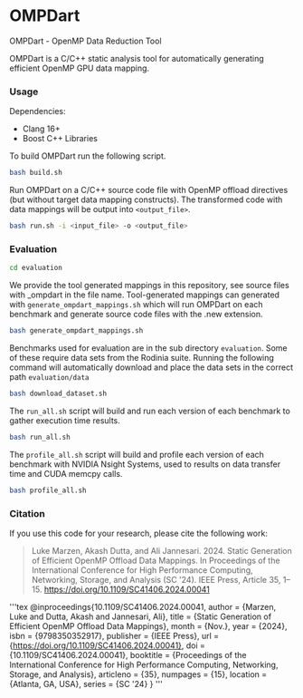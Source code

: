 # OMPDart
OMPDart - OpenMP Data Reduction Tool

OMPDart is a C/C++ static analysis tool for automatically generating efficient OpenMP GPU data mapping.


### Usage

Dependencies:
- Clang 16+
- Boost C++ Libraries

To build OMPDart run the following script.
```bash
bash build.sh
```

Run OMPDart on a C/C++ source code file with OpenMP offload directives (but without target data mapping constructs). The transformed code with data mappings will be output into `<output_file>`.
```bash
bash run.sh -i <input_file> -o <output_file>
```


### Evaluation

```bash
cd evaluation
```

We provide the tool generated mappings in this repository, see source files with _ompdart in the file name. Tool-generated mappings can generated with `generate_ompdart_mappings.sh` which will run OMPDart on each benchmark and generate source code files with the .new extension.
```bash
bash generate_ompdart_mappings.sh
```

Benchmarks used for evaluation are in the sub directory `evaluation`. Some of these require data sets from the Rodinia suite.
Running the following command will automatically download and place the data sets in the correct path `evaluation/data`
```bash
bash download_dataset.sh
```

The `run_all.sh` script will build and run each version of each benchmark to gather execution time results.
```bash
bash run_all.sh
```

The `profile_all.sh` script will build and profile each version of each benchmark with NVIDIA Nsight Systems, used to results on data transfer time and CUDA memcpy calls.
```bash
bash profile_all.sh
```

### Citation

If you use this code for your research, please cite the following work:

> Luke Marzen, Akash Dutta, and Ali Jannesari. 2024. Static Generation of Efficient OpenMP Offload Data Mappings. In Proceedings of the International Conference for High Performance Computing, Networking, Storage, and Analysis (SC '24). IEEE Press, Article 35, 1–15. https://doi.org/10.1109/SC41406.2024.00041

'''tex
@inproceedings{10.1109/SC41406.2024.00041,
  author = {Marzen, Luke and Dutta, Akash and Jannesari, Ali},
  title = {Static Generation of Efficient OpenMP Offload Data Mappings},
  month = {Nov.},
  year = {2024},
  isbn = {9798350352917},
  publisher = {IEEE Press},
  url = {https://doi.org/10.1109/SC41406.2024.00041},
  doi = {10.1109/SC41406.2024.00041},
  booktitle = {Proceedings of the International Conference for High Performance Computing, Networking, Storage, and Analysis},
  articleno = {35},
  numpages = {15},
  location = {Atlanta, GA, USA},
  series = {SC '24}
}
'''
